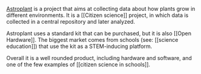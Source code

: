 [Astroplant](https://www.astroplant.io) is a project that aims at collecting data about how plants grow in different environments. It is a [[Citizen science]] project, in which data is collected in a central repository and later analyzed. 

Astroplant uses a standard kit that can be purchased, but it is also [[Open Hardware]]. The biggest market comes from schools (see: [[science education]]) that use the kit as a STEM-inducing platform. 

Overall it is a well rounded product, including hardware and software, and one of the few examples of [[citizen science in schools]].